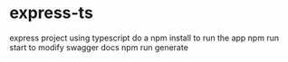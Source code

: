 # express-ts
express project using typescript
do a npm install
to run the app 
        npm run start
 to modify swagger docs 
        npm run generate
